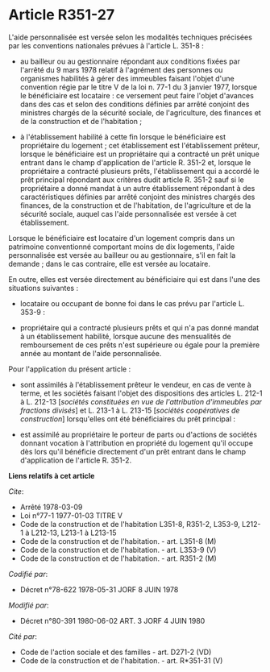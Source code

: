 # Article R351-27

L'aide personnalisée est versée selon les modalités techniques précisées par les conventions nationales prévues à l'article
L. 351-8 :

- au bailleur ou au gestionnaire répondant aux conditions fixées par l'arrêté du 9 mars 1978 relatif à l'agrément des
personnes ou organismes habilités à gérer des immeubles faisant l'objet d'une convention régie par le titre V de la loi n.
77-1 du 3 janvier 1977, lorsque le bénéficiaire est locataire : ce versement peut faire l'objet d'avances dans des cas et
selon des conditions définies par arrêté conjoint des ministres chargés de la sécurité sociale, de l'agriculture, des
finances et de la construction et de l'habitation ;

- à l'établissement habilité à cette fin lorsque le bénéficiaire est propriétaire du logement ; cet établissement est
l'établissement prêteur, lorsque le bénéficiaire est un propriétaire qui a contracté un prêt unique entrant dans le champ
d'application de l'article R. 351-2 et, lorsque le propriétaire a contracté plusieurs prêts, l'établissement qui a accordé le
prêt principal répondant aux critères dudit article R. 351-2 sauf si le propriétaire a donné mandat à un autre établissement
répondant à des caractéristiques définies par arrêté conjoint des ministres chargés des finances, de la construction et de
l'habitation, de l'agriculture et de la sécurité sociale, auquel cas l'aide personnalisée est versée à cet établissement.

Lorsque le bénéficiaire est locataire d'un logement compris dans un patrimoine conventionné comportant moins de dix
logements, l'aide personnalisée est versée au bailleur ou au gestionnaire, s'il en fait la demande ; dans le cas contraire,
elle est versée au locataire.

En outre, elles est versée directement au bénéficiaire qui est dans l'une des situations suivantes :

- locataire ou occupant de bonne foi dans le cas prévu par l'article L. 353-9 :

- propriétaire qui a contracté plusieurs prêts et qui n'a pas donné mandat à un établissement habilité, lorsque aucune des
mensualités de remboursement de ces prêts n'est supérieure ou égale pour la première année au montant de l'aide
personnalisée.

Pour l'application du présent article :

- sont assimilés à l'établissement prêteur le vendeur, en cas de vente à terme, et les sociétés faisant l'objet des
dispositions des articles L. 212-1 à L. 212-13 [*sociétés constituées en vue de l'attribution d'immeubles par fractions
divisés*] et L. 213-1 à L. 213-15 [*sociétés coopératives de construction*] lorsqu'elles ont été bénéficiaires du prêt
principal :

- est assimilé au propriétaire le porteur de parts ou d'actions de sociétés donnant vocation à l'attribution en propriété du
logement qu'il occupe dès lors qu'il bénéficie directement d'un prêt entrant dans le champ d'application de l'article R.
351-2.

**Liens relatifs à cet article**

_Cite_:

  - Arrêté  1978-03-09
  - Loi n°77-1 1977-01-03 TITRE V
  - Code de la construction et de l'habitation L351-8, R351-2, L353-9, L212-1 à L212-13, L213-1 à L213-15
  - Code de la construction et de l'habitation. - art. L351-8 (M)
  - Code de la construction et de l'habitation. - art. L353-9 (V)
  - Code de la construction et de l'habitation. - art. R351-2 (M)

_Codifié par_:

  - Décret n°78-622 1978-05-31 JORF 8 JUIN 1978

_Modifié par_:

  - Décret n°80-391 1980-06-02 ART. 3 JORF 4 JUIN 1980

_Cité par_:

  - Code de l'action sociale et des familles - art. D271-2 (VD)
  - Code de la construction et de l'habitation. - art. R*351-31 (V)
